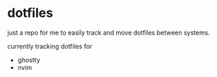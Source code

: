 <div>
  <h1>dotfiles</h1>
  <p>just a repo for me to easily track and move dotfiles between systems.</p>
  <p>currently tracking dotfiles for</p>
  <ul>
    <li>ghostty</li>
    <li>nvim</li>
  </ul>
</div>
